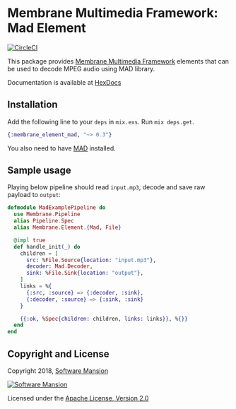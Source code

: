 # Membrane Multimedia Framework: Mad Element

[![CircleCI](https://circleci.com/gh/membraneframework/membrane-element-mad.svg?style=svg)](https://circleci.com/gh/membraneframework/membrane-element-mad)

This package provides [Membrane Multimedia Framework](https://membraneframework.org)
elements that can be used to decode MPEG audio using MAD library.

Documentation is available at [HexDocs](https://hexdocs.pm/membrane_element_mad/)


## Installation

Add the following line to your `deps` in `mix.exs`. Run `mix deps.get`.

```elixir
{:membrane_element_mad, "~> 0.3"}
```

You also need to have [MAD](https://www.underbit.com/products/mad/) installed.

## Sample usage

Playing below pipeline should read `input.mp3`, decode and save raw payload to `output`:

```elixir
defmodule MadExamplePipeline do
  use Membrane.Pipeline
  alias Pipeline.Spec
  alias Membrane.Element.{Mad, File}

  @impl true
  def handle_init(_) do
    children = [
      src: %File.Source{location: "input.mp3"},
      decoder: Mad.Decoder,
      sink: %File.Sink{location: "output"},
    ]
    links = %{
      {:src, :source} => {:decoder, :sink},
      {:decoder, :source} => {:sink, :sink}
    }

    {{:ok, %Spec{children: children, links: links}}, %{}}
  end
end

```

## Copyright and License

Copyright 2018, [Software Mansion](https://swmansion.com/?utm_source=git&utm_medium=readme&utm_campaign=membrane)

[![Software Mansion](https://membraneframework.github.io/static/logo/swm_logo_readme.png)](https://swmansion.com/?utm_source=git&utm_medium=readme&utm_campaign=membrane)

Licensed under the [Apache License, Version 2.0](LICENSE)
